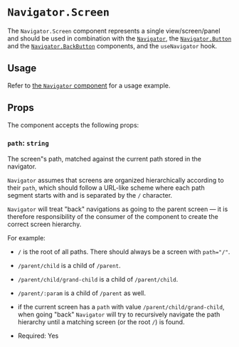 # `Navigator.Screen`

The `Navigator.Screen` component represents a single view/screen/panel and should be used in combination with the [`Navigator`](/packages/components/src/navigator/navigator/README.md), the [`Navigator.Button`](/packages/components/src/navigator/navigator-button/README.md) and the [`Navigator.BackButton`](/packages/components/src/navigator/navigator-back-button/README.md) components, and the `useNavigator` hook.

## Usage

Refer to [the `Navigator` component](/packages/components/src/navigator/navigator/README.md#usage) for a usage example.

## Props

The component accepts the following props:

### `path`: `string`

The screen&quot;s path, matched against the current path stored in the navigator.

`Navigator` assumes that screens are organized hierarchically according to their `path`, which should follow a URL-like scheme where each path segment starts with and is separated by the `/` character.

`Navigator` will treat "back" navigations as going to the parent screen — it is therefore responsibility of the consumer of the component to create the correct screen hierarchy.

For example:

-   `/` is the root of all paths. There should always be a screen with `path="/"`.
-   `/parent/child` is a child of `/parent`.
-   `/parent/child/grand-child` is a child of `/parent/child`.
-   `/parent/:param` is a child of `/parent` as well.
-   if the current screen has a `path` with value `/parent/child/grand-child`, when going "back" `Navigator` will try to recursively navigate the path hierarchy until a matching screen (or the root `/`) is found.

-   Required: Yes
